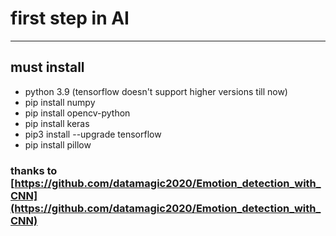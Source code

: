 # first step in AI
---
## must install
- python 3.9 (tensorflow doesn't support higher versions till now)
- pip install numpy
- pip install opencv-python
- pip install keras
- pip3 install --upgrade tensorflow
- pip install pillow

### thanks to [https://github.com/datamagic2020/Emotion_detection_with_CNN](https://github.com/datamagic2020/Emotion_detection_with_CNN)